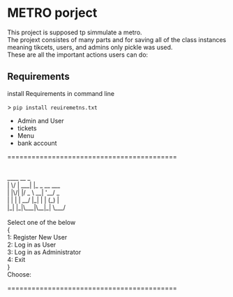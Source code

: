 
# METRO porject
<p>This project is supposed tp simmulate a metro.<br>
The projext consistes of many parts and for saving all of the class instances meaning tikcets, users, and admins only pickle was used.<br>
These are all the important actions users can do:</p>

## Requirements
<p>install Requirements in command line</p>
> <code>pip install reuiremetns.txt</code>

<ul>
<li> Admin and User
<li> tickets
<li> Menu
<li> bank account
</ul>
<p>==========================================</p>
<p><br>
 ____  __      _<br>
|  \/  | ___| |_ _ __ ___<br>
| |\/| |/ _ \ __| '__/ _<br>
| |  | |  __/ |_| | | (_) |<br>
|_|  |_|\___|\__|_|  \___/<br>
<br>
Select one of the below<br>
{<br>
1: Register New User<br>
2: Log in as User<br>
3: Log in as Administrator<br>
4: Exit<br>
}<br>
Choose:<br>
</p>
<p>==========================================</p><br>


